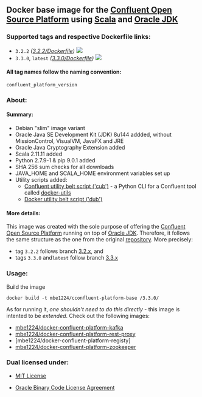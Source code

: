 ## Docker base image for the [Confluent Open Source Platform] using [Scala] and [Oracle JDK] ##

### Supported tags and respective Dockerfile links: ###

* ```3.2.2``` _\([3.2.2/Dockerfile]\)_
[![](https://images.microbadger.com/badges/image/mbe1224/docker-confluent-platform-base:3.2.2.svg)](https://microbadger.com/images/mbe1224/docker-confluent-platform-base:3.2.2 "")
* ```3.3.0```, ```latest``` _\([3.3.0/Dockerfile]\)_
[![](https://images.microbadger.com/badges/image/mbe1224/docker-confluent-platform-base:3.3.0.svg)](https://microbadger.com/images/mbe1224/docker-confluent-platform-base:3.3.0 "")

#### All tag names follow the naming convention: #####

```confluent_platform_version```

### About: ### 

#### Summary: ####

- Debian "slim" image variant
- Oracle Java SE Development Kit (JDK) 8u144 addded, without MissionControl, VisualVM, JavaFX and JRE
- Oracle Java Cryptography Extension added
- Scala 2.11.11 added
- Python 2.7.9-1 & pip 9.0.1 added
- SHA 256 sum checks for all downloads
- JAVA\_HOME and SCALA\_HOME environment variables set up
- Utility scripts added:
    - [Confluent utility belt script ('cub')] - a Python CLI for a Confluent tool called [docker-utils]
    - [Docker utility belt script ('dub')]

#### More details: ####

This image was created with the sole purpose of offering the [Confluent Open Source Platform] running on top of [Oracle JDK].
Therefore, it follows the same structure as the one from the original [repository]. More precisely:
- tag ```3.2.2``` follows branch [3.2.x], and 
- tags ```3.3.0``` and```latest``` follow branch [3.3.x]

### Usage: ###

Build the image
```shell
docker build -t mbe1224/cconfluent-platform-base /3.3.0/
```

As for running it, *one shouldn't need to do this directly* - this image is intented to be *extended*. Check out the following images:

- [mbe1224/docker-confluent-platform-kafka]
- [mbe1224/docker-confluent-platform-rest-proxy]
- [mbe1224/docker-confluent-platform-registy]
- [mbe1224/docker-confluent-platform-zookeeper]

### Dual licensed under: ###

* [MIT License]
* [Oracle Binary Code License Agreement]

   [docker-utils]: <https://github.com/confluentinc/cp-docker-images/tree/master/java>
   [Confluent Open Source Platform]: <https://www.confluent.io/product/confluent-open-source/>
   [Oracle JDK]: <http://www.oracle.com/technetwork/java/javase/downloads/index.html>
   [Scala]: <https://www.scala-lang.org/>
   [3.2.2/Dockerfile]: <https://github.com/MihaiBogdanEugen/docker-confluent-platform-base/blob/master/3.2.2/Dockerfile>
   [3.3.0/Dockerfile]: <https://github.com/MihaiBogdanEugen/docker-confluent-platform-base/blob/master/3.3.0/Dockerfile>
   [Confluent utility belt script ('cub')]: <https://raw.githubusercontent.com/confluentinc/cp-docker-images/df0091f5437113d2764cabb7433eee25fba6a4b6/debian/base/include/cub>
   [Docker utility belt script ('dub')]: <https://raw.githubusercontent.com/confluentinc/cp-docker-images/df0091f5437113d2764cabb7433eee25fba6a4b6/debian/base/include/dub>   
   [repository]: <https://github.com/confluentinc/cp-docker-images>
   [3.2.x]: <https://github.com/confluentinc/cp-docker-images/tree/3.2.x>
   [3.3.x]: <https://github.com/confluentinc/cp-docker-images/tree/3.3.x-quickstart-fix>
   [mbe1224/docker-confluent-platform-kafka]: <https://hub.docker.com/r/mbe1224/docker-confluent-platform-osp-kafka/>
   [mbe1224/docker-confluent-platform-rest-proxy]: <https://hub.docker.com/r/mbe1224/docker-confluent-platform-osp-kafka/>
   [mbe1224/docker-confluent-platform-schema-registy]: <https://hub.docker.com/r/mbe1224/docker-confluent-platform-schema-registy/>
   [mbe1224/docker-confluent-platform-zookeeper]: <https://hub.docker.com/r/mbe1224/docker-confluent-platform-zookeeper/>   
   [MIT License]: <https://raw.githubusercontent.com/MihaiBogdanEugen/docker-confluent-platform-base/master/LICENSE>
   [Oracle Binary Code License Agreement]: <https://raw.githubusercontent.com/MihaiBogdanEugen/docker-confluent-platform-base/master/Oracle_Binary_Code_License_Agreement%20for%20the%20Java%20SE%20Platform_Products_and_JavaFX>